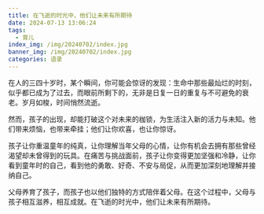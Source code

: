 ```yaml
---
title: 在飞逝的时光中，他们让未来有所期待
date: 2024-07-13 13:06:24
tags:
  - 育儿
index_img: /img/20240702/index.jpg
banner_img: /img/20240702/index.jpg
categories: 语录
---
```

在人的三四十岁时，某个瞬间，你可能会惊讶的发现：生命中那些最灿烂的时刻，似乎都已成为了过去，而眼前所剩下的，无非是日复一日的重复与不可避免的衰老。岁月如梭，时间悄然流逝。

然而，孩子的出现，却能打破这个对未来的枷锁，为生活注入新的活力与未知。他们带来烦恼，也带来牵挂；他们让你欢喜，也让你惊讶。

孩子让你重温童年的纯真，让你理解当年父母的心情，让你有机会去拥有那些曾经渴望却未曾得到的玩具。在痛苦与挑战面前，孩子让你变得更加坚强和冷静，让你看到童年时的自己，看到他的勇敢、好奇、不安与局促，从而更加深刻地理解并接纳自己。

父母养育了孩子，而孩子也以他们独特的方式陪伴着父母。在这个过程中，父母与孩子相互滋养，相互成就。在飞逝的时光中，他们让未来有所期待。
 
